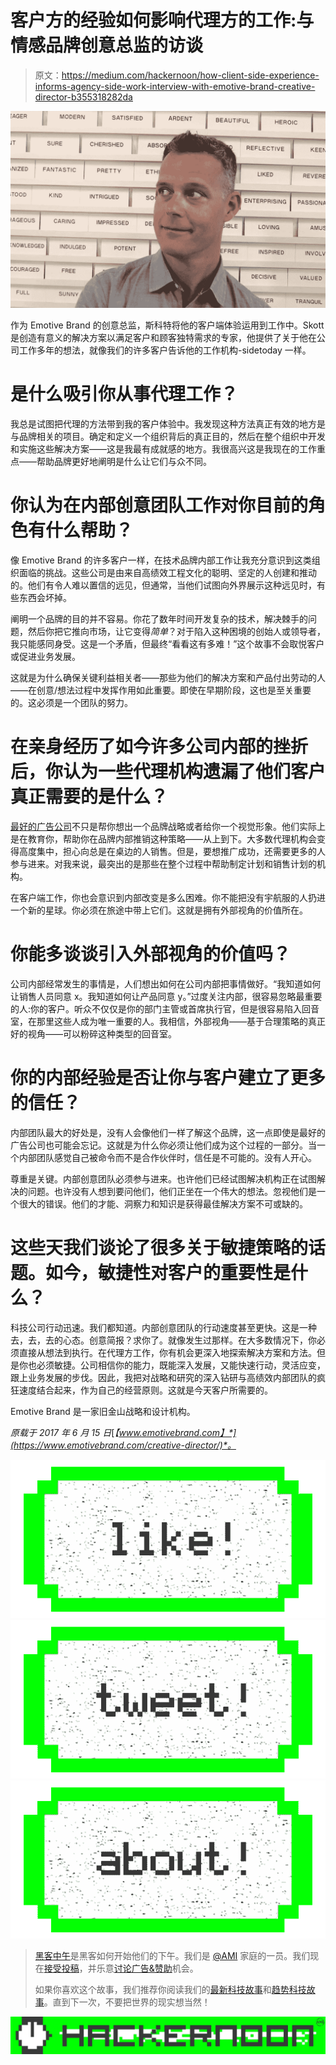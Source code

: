 # 客户方的经验如何影响代理方的工作:与情感品牌创意总监的访谈

> 原文：<https://medium.com/hackernoon/how-client-side-experience-informs-agency-side-work-interview-with-emotive-brand-creative-director-b355318282da>

![](img/2ff7e06c372ac60fa98573db31e14fd0.png)

作为 Emotive Brand 的创意总监，斯科特将他的客户端体验运用到工作中。Skott 是创造有意义的解决方案以满足客户和顾客独特需求的专家，他提供了关于他在公司工作多年的想法，就像我们的许多客户告诉他的工作机构-sidetoday 一样。

# 是什么吸引你从事代理工作？

我总是试图把代理的方法带到我的客户体验中。我发现这种方法真正有效的地方是与品牌相关的项目。确定和定义一个组织背后的真正目的，然后在整个组织中开发和实施这些解决方案——这是我最有成就感的地方。我很高兴这是我现在的工作重点——帮助品牌更好地阐明是什么让它们与众不同。

# 你认为在内部创意团队工作对你目前的角色有什么帮助？

像 Emotive Brand 的许多客户一样，在技术品牌内部工作让我充分意识到这类组织面临的挑战。这些公司是由来自高绩效工程文化的聪明、坚定的人创建和推动的。他们有令人难以置信的远见，但通常，当他们试图向外界展示这种远见时，有些东西会坏掉。

阐明一个品牌的目的并不容易。你花了数年时间开发复杂的技术，解决棘手的问题，然后你把它推向市场，让它变得*简单*？对于陷入这种困境的创始人或领导者，我只能感同身受。这是一个矛盾，但最终“看看这有多难！”这个故事不会取悦客户或促进业务发展。

这就是为什么确保关键利益相关者——那些为他们的解决方案和产品付出劳动的人——在创意/想法过程中发挥作用如此重要。即使在早期阶段，这也是至关重要的。这必须是一个团队的努力。

# 在亲身经历了如今许多公司内部的挫折后，你认为一些代理机构遗漏了他们客户真正需要的是什么？

[最好的广告公司](https://clutch.co/agencies/branding/san-francisco)不只是帮你想出一个品牌战略或者给你一个视觉形象。他们实际上是在教育你，帮助你在品牌内部推销这种策略——从上到下。大多数代理机构会变得高度集中，担心向总是在桌边的人销售。但是，要想推广成功，还需要更多的人参与进来。对我来说，最突出的是那些在整个过程中帮助制定计划和销售计划的机构。

在客户端工作，你也会意识到内部改变是多么困难。你不能把没有宇航服的人扔进一个新的星球。你必须在旅途中带上它们。这就是拥有外部视角的价值所在。

# 你能多谈谈引入外部视角的价值吗？

公司内部经常发生的事情是，人们想出如何在公司内部把事情做好。“我知道如何让销售人员同意 x。我知道如何让产品同意 y。”过度关注内部，很容易忽略最重要的人:你的客户。听众不仅仅是你的部门主管或首席执行官，但是很容易陷入回音室，在那里这些人成为唯一重要的人。我相信，外部视角——基于合理策略的真正好的视角——可以粉碎这种类型的回音室。

# 你的内部经验是否让你与客户建立了更多的信任？

内部团队最大的好处是，没有人会像他们一样了解这个品牌，这一点即使是最好的广告公司也可能会忘记。这就是为什么你必须让他们成为这个过程的一部分。当一个内部团队感觉自己被命令而不是合作伙伴时，信任是不可能的。没有人开心。

尊重是关键。内部创意团队必须参与进来。也许他们已经试图解决机构正在试图解决的问题。也许没有人想到要问他们，他们正坐在一个伟大的想法。忽视他们是一个很大的错误。他们的才能、洞察力和知识是获得最佳解决方案不可或缺的。

# 这些天我们谈论了很多关于敏捷策略的话题。如今，敏捷性对客户的重要性是什么？

科技公司行动迅速。我们都知道。内部创意团队的行动速度甚至更快。这是一种去，去，去的心态。创意简报？求你了。就像发生过那样。在大多数情况下，你必须直接从想法到执行。在代理方工作，你有机会更深入地探索解决方案和方法。但是你也必须敏捷。公司相信你的能力，既能深入发展，又能快速行动，灵活应变，跟上业务发展的步伐。因此，我把对战略和研究的深入钻研与高绩效内部团队的疯狂速度结合起来，作为自己的经营原则。这就是今天客户所需要的。

Emotive Brand 是一家旧金山战略和设计机构。

*原载于 2017 年 6 月 15 日*[*【www.emotivebrand.com】*](https://www.emotivebrand.com/creative-director/)*。*

[![](img/50ef4044ecd4e250b5d50f368b775d38.png)](http://bit.ly/HackernoonFB)[![](img/979d9a46439d5aebbdcdca574e21dc81.png)](https://goo.gl/k7XYbx)[![](img/2930ba6bd2c12218fdbbf7e02c8746ff.png)](https://goo.gl/4ofytp)

> [黑客中午](http://bit.ly/Hackernoon)是黑客如何开始他们的下午。我们是 [@AMI](http://bit.ly/atAMIatAMI) 家庭的一员。我们现在[接受投稿](http://bit.ly/hackernoonsubmission)，并乐意[讨论广告&赞助](mailto:partners@amipublications.com)机会。
> 
> 如果你喜欢这个故事，我们推荐你阅读我们的[最新科技故事](http://bit.ly/hackernoonlatestt)和[趋势科技故事](https://hackernoon.com/trending)。直到下一次，不要把世界的现实想当然！

![](img/be0ca55ba73a573dce11effb2ee80d56.png)